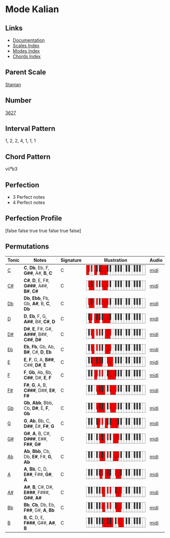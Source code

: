 # Mode Kalian

## Links

- [Documentation](README.md)
- [Scales Index](Scales.md)
- [Modes Index](Modes.md)
- [Chords Index](Chords.md)

## Parent Scale

[Stanian](ScaleStanian.md)

## Number

[3627](https://ianring.com/musictheory/scales/3627)

## Interval Pattern

1, 2, 2, 4, 1, 1, 1

## Chord Pattern

vii⁰b3

## Perfection

- 3 Perfect notes
- 4 Perfect notes

## Perfection Profile

[false false true true false true false]

## Permutations

| Tonic | Notes | Signature | Illustration | Audio |
|-------|-------|-----------|--------------|-------|
| [C](ModeCNaturalKalian.md) | **C**, **Db**, Eb, F, **G##**, A#, **B**, **C** | C | ![CNaturalKalian](ModeCNaturalKalian.png) | [midi](https://github.com/edipermadi/music/blob/main/docs/ModeCNaturalKalian.mid?raw=true) |
| [C#](ModeCSharpKalian.md) | **C#**, **D**, E, F#, **G###**, A##, **B#**, **C#** | C | ![CSharpKalian](ModeCSharpKalian.png) | [midi](https://github.com/edipermadi/music/blob/main/docs/ModeCSharpKalian.mid?raw=true) |
| [Db](ModeDFlatKalian.md) | **Db**, **Ebb**, Fb, Gb, **A#**, B, **C**, **Db** | C | ![DFlatKalian](ModeDFlatKalian.png) | [midi](https://github.com/edipermadi/music/blob/main/docs/ModeDFlatKalian.mid?raw=true) |
| [D](ModeDNaturalKalian.md) | **D**, **Eb**, F, G, **A##**, B#, **C#**, **D** | C | ![DNaturalKalian](ModeDNaturalKalian.png) | [midi](https://github.com/edipermadi/music/blob/main/docs/ModeDNaturalKalian.mid?raw=true) |
| [D#](ModeDSharpKalian.md) | **D#**, **E**, F#, G#, **A###**, B##, **C##**, **D#** | C | ![DSharpKalian](ModeDSharpKalian.png) | [midi](https://github.com/edipermadi/music/blob/main/docs/ModeDSharpKalian.mid?raw=true) |
| [Eb](ModeEFlatKalian.md) | **Eb**, **Fb**, Gb, Ab, **B#**, C#, **D**, **Eb** | C | ![EFlatKalian](ModeEFlatKalian.png) | [midi](https://github.com/edipermadi/music/blob/main/docs/ModeEFlatKalian.mid?raw=true) |
| [E](ModeENaturalKalian.md) | **E**, **F**, G, A, **B##**, C##, **D#**, **E** | C | ![ENaturalKalian](ModeENaturalKalian.png) | [midi](https://github.com/edipermadi/music/blob/main/docs/ModeENaturalKalian.mid?raw=true) |
| [F](ModeFNaturalKalian.md) | **F**, **Gb**, Ab, Bb, **C##**, D#, **E**, **F** | C | ![FNaturalKalian](ModeFNaturalKalian.png) | [midi](https://github.com/edipermadi/music/blob/main/docs/ModeFNaturalKalian.mid?raw=true) |
| [F#](ModeFSharpKalian.md) | **F#**, **G**, A, B, **C###**, D##, **E#**, **F#** | C | ![FSharpKalian](ModeFSharpKalian.png) | [midi](https://github.com/edipermadi/music/blob/main/docs/ModeFSharpKalian.mid?raw=true) |
| [Gb](ModeGFlatKalian.md) | **Gb**, **Abb**, Bbb, Cb, **D#**, E, **F**, **Gb** | C | ![GFlatKalian](ModeGFlatKalian.png) | [midi](https://github.com/edipermadi/music/blob/main/docs/ModeGFlatKalian.mid?raw=true) |
| [G](ModeGNaturalKalian.md) | **G**, **Ab**, Bb, C, **D##**, E#, **F#**, **G** | C | ![GNaturalKalian](ModeGNaturalKalian.png) | [midi](https://github.com/edipermadi/music/blob/main/docs/ModeGNaturalKalian.mid?raw=true) |
| [G#](ModeGSharpKalian.md) | **G#**, **A**, B, C#, **D###**, E##, **F##**, **G#** | C | ![GSharpKalian](ModeGSharpKalian.png) | [midi](https://github.com/edipermadi/music/blob/main/docs/ModeGSharpKalian.mid?raw=true) |
| [Ab](ModeAFlatKalian.md) | **Ab**, **Bbb**, Cb, Db, **E#**, F#, **G**, **Ab** | C | ![AFlatKalian](ModeAFlatKalian.png) | [midi](https://github.com/edipermadi/music/blob/main/docs/ModeAFlatKalian.mid?raw=true) |
| [A](ModeANaturalKalian.md) | **A**, **Bb**, C, D, **E##**, F##, **G#**, **A** | C | ![ANaturalKalian](ModeANaturalKalian.png) | [midi](https://github.com/edipermadi/music/blob/main/docs/ModeANaturalKalian.mid?raw=true) |
| [A#](ModeASharpKalian.md) | **A#**, **B**, C#, D#, **E###**, F###, **G##**, **A#** | C | ![ASharpKalian](ModeASharpKalian.png) | [midi](https://github.com/edipermadi/music/blob/main/docs/ModeASharpKalian.mid?raw=true) |
| [Bb](ModeBFlatKalian.md) | **Bb**, **Cb**, Db, Eb, **F##**, G#, **A**, **Bb** | C | ![BFlatKalian](ModeBFlatKalian.png) | [midi](https://github.com/edipermadi/music/blob/main/docs/ModeBFlatKalian.mid?raw=true) |
| [B](ModeBNaturalKalian.md) | **B**, **C**, D, E, **F###**, G##, **A#**, **B** | C | ![BNaturalKalian](ModeBNaturalKalian.png) | [midi](https://github.com/edipermadi/music/blob/main/docs/ModeBNaturalKalian.mid?raw=true) |
